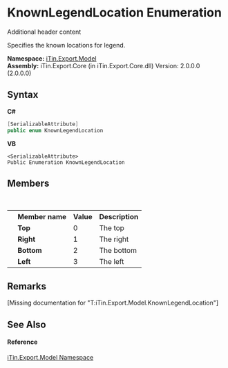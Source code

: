 # KnownLegendLocation Enumeration
Additional header content 

Specifies the known locations for legend.

**Namespace:**&nbsp;<a href="N_iTin_Export_Model">iTin.Export.Model</a><br />**Assembly:**&nbsp;iTin.Export.Core (in iTin.Export.Core.dll) Version: 2.0.0.0 (2.0.0.0)

## Syntax

**C#**<br />
``` C#
[SerializableAttribute]
public enum KnownLegendLocation
```

**VB**<br />
``` VB
<SerializableAttribute>
Public Enumeration KnownLegendLocation
```


## Members
&nbsp;<table><tr><th></th><th>Member name</th><th>Value</th><th>Description</th></tr><tr><td /><td target="F:iTin.Export.Model.KnownLegendLocation.Top">**Top**</td><td>0</td><td>The top</td></tr><tr><td /><td target="F:iTin.Export.Model.KnownLegendLocation.Right">**Right**</td><td>1</td><td>The right</td></tr><tr><td /><td target="F:iTin.Export.Model.KnownLegendLocation.Bottom">**Bottom**</td><td>2</td><td>The bottom</td></tr><tr><td /><td target="F:iTin.Export.Model.KnownLegendLocation.Left">**Left**</td><td>3</td><td>The left</td></tr></table>

## Remarks
\[Missing <remarks> documentation for "T:iTin.Export.Model.KnownLegendLocation"\]

## See Also


#### Reference
<a href="N_iTin_Export_Model">iTin.Export.Model Namespace</a><br />